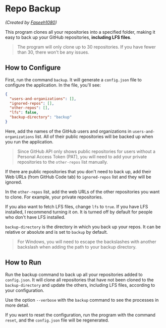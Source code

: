 # Repo Backup

_(Created by [Faseeh1080](https://github.com/Faseeh1080))_

This program clones all your repositories into a specified folder, making it easy to back up your GitHub repositories, **including LFS files**.

> The program will only clone up to 30 repositories. If you have fewer than 30, there won't be any issues.

## How to Configure

First, run the command `backup`. It will generate a `config.json` file to configure the application. In the file, you'll see:

```json
{
  "users-and-organizations": [],
  "ignored-repos": [],
  "other-repos": [],
  "lfs": false,
  "backup-directory": "backup"
}
```

Here, add the names of the GitHub users and organizations in `users-and-organizations` list. All of their public repositories will be backed up when you run the application.

> Since GitHub API only shows public repositories for users without a Personal Access Token (PAT), you will need to add your private repositories to the `other-repos` list manually.

If there are public repositories that you don't need to back up, add their Web URLs (from GitHub Code tab) to `ignored-repos` list and they will be ignored.

In the `other-repos` list, add the web URLs of the other repositories you want to clone. For example, your private repositories.

If you also want to fetch LFS files, change `lfs` to `true`. If you have LFS installed, I recommend turning it on. It is turned off by default for people who don't have LFS installed.

`backup-directory` is the directory in which you back up your repos. It can be relative or absolute and is set to `backup` by default.

> For Windows, you will need to escape the backslashes with another backslash when adding the path to your backup directory.

## How to Run

Run the backup command to back up all your repositories added to `config.json`. It will clone all repositories that have not been cloned to the `backup-directory` and update the others, including LFS files, according to your configuration.

Use the option `--verbose` with the `backup` command to see the processes in more detail.

If you want to reset the configuration, run the program with the command `reset`, and the `config.json` file will be regenerated.
